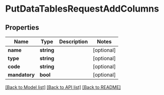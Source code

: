 # PutDataTablesRequestAddColumns

## Properties
Name | Type | Description | Notes
------------ | ------------- | ------------- | -------------
**name** | **string** |  | [optional] 
**type** | **string** |  | [optional] 
**code** | **string** |  | [optional] 
**mandatory** | **bool** |  | [optional] 

[[Back to Model list]](../../README.md#documentation-for-models) [[Back to API list]](../../README.md#documentation-for-api-endpoints) [[Back to README]](../../README.md)


